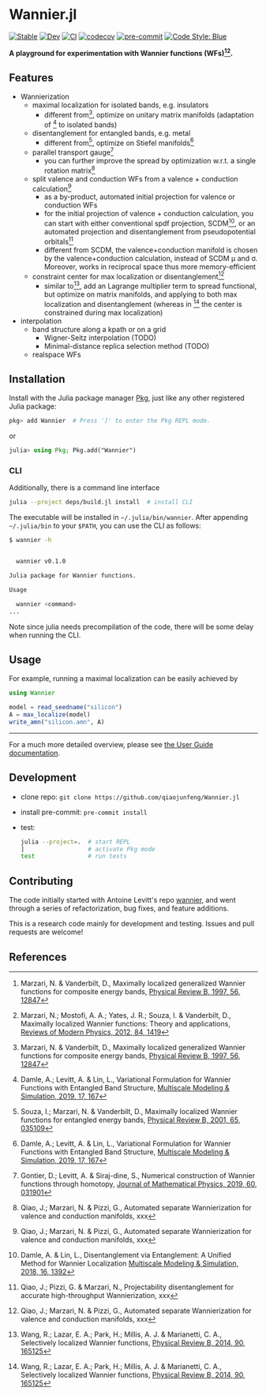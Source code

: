 # Wannier.jl

[![Stable](https://img.shields.io/badge/docs-stable-blue.svg)](https://qiaojunfeng.github.io/Wannier.jl/stable)
[![Dev](https://img.shields.io/badge/docs-dev-blue.svg)](https://qiaojunfeng.github.io/Wannier.jl/dev)
[![CI](https://github.com/qiaojunfeng/Wannier.jl/workflows/CI/badge.svg)](https://github.com/qiaojunfeng/Wannier.jl/actions?query=workflow%3ACI)
[![codecov](https://codecov.io/gh/qiaojunfeng/Wannier.jl/branch/main/graph/badge.svg?token=J2c9HRdk59)](https://codecov.io/gh/qiaojunfeng/Wannier.jl)
[![pre-commit](https://img.shields.io/badge/pre--commit-enabled-brightgreen?logo=pre-commit&logoColor=white)](https://github.com/pre-commit/pre-commit)
[![Code Style: Blue](https://img.shields.io/badge/code%20style-blue-4495d1.svg)](https://github.com/invenia/BlueStyle)

**A playground for experimentation with Wannier functions (WFs)[^MV97][^MMYSV12].**

## Features

* Wannierization
  * maximal localization for isolated bands, e.g. insulators
    * different from[^MV97], optimize on unitary matrix manifolds (adaptation of [^DLL19] to isolated bands)
  * disentanglement for entangled bands, e.g. metal
    * different from[^SMV01], optimize on Stiefel manifolds[^DLL19]
  * parallel transport gauge[^GLS19]
    * you can further improve the spread by optimization w.r.t. a single rotation matrix[^QMP21]
  * split valence and conduction WFs from a valence + conduction calculation[^QMP21]
    * as a by-product, automated initial projection for valence or conduction WFs
    * for the initial projection of valence + conduction calculation, you can start with either conventional spdf projection, SCDM[^DL18], or an automated projection and disentanglement from pseudopotential orbitals[^QPM21]
    * different from SCDM, the valence+conduction manifold is chosen by the valence+conduction calculation, instead of SCDM μ and σ. Moreover, works in reciprocal space thus more memory-efficient
  * constraint center for max localization or disentanglement[^QMP21]
    * similar to[^WLPMM14], add an Lagrange multiplier term to spread functional, but optimize on matrix manifolds, and applying to both max localization and disentanglement (whereas in [^WLPMM14] the center is constrained during max localization)
* interpolation
  * band structure along a kpath or on a grid
    * Wigner-Seitz interpolation (TODO)
    * Minimal-distance replica selection method (TODO)
  * realspace WFs

## Installation

Install with the Julia package manager [Pkg](https://pkgdocs.julialang.org/), just like any other registered Julia package:

```jl
pkg> add Wannier  # Press ']' to enter the Pkg REPL mode.
```

or

```jl
julia> using Pkg; Pkg.add("Wannier")
```

### CLI

Additionally, there is a command line interface

```bash
julia --project deps/build.jl install  # install CLI
```

The executable will be installed in ```~/.julia/bin/wannier```.
After appending `~/.julia/bin` to your `$PATH`, you can use the CLI as follows:

```bash
$ wannier -h


  wannier v0.1.0

Julia package for Wannier functions.

Usage

  wannier <command>
...
```

Note since julia needs precompilation of the code, there will be some delay when running the CLI.

## Usage

For example, running a maximal localization can be easily achieved by

```jl
using Wannier

model = read_seedname("silicon")
A = max_localize(model)
write_amn("silicon.amn", A)
```

---

For a much more detailed overview, please see [the User Guide documentation](https://qiaojunfeng.github.io/Wannier.jl/stable/user/).

## Development

* clone repo: `git clone https://github.com/qiaojunfeng/Wannier.jl`
* install pre-commit: `pre-commit install`
* test:

  ```bash
  julia --project=.  # start REPL
  ]                  # activate Pkg mode
  test               # run tests
  ```

## Contributing

The code initially started with Antoine Levitt's repo [wannier](https://github.com/antoine-levitt/wannier), and went through a series of refactorization, bug fixes, and feature additions.

This is a research code mainly for development and testing.
Issues and pull requests are welcome!

## References

[^MV97]: Marzari, N. & Vanderbilt, D., Maximally localized generalized Wannier functions for composite energy bands, [Physical Review B, 1997, 56, 12847](https://doi.org/10.1103/physrevb.56.12847)
[^MMYSV12]: Marzari, N.; Mostofi, A. A.; Yates, J. R.; Souza, I. & Vanderbilt, D., Maximally localized Wannier functions: Theory and applications, [Reviews of Modern Physics, 2012, 84, 1419](10.1103/revmodphys.84.1419)
[^SMV01]: Souza, I.; Marzari, N. & Vanderbilt, D., Maximally localized Wannier functions for entangled energy bands, [Physical Review B, 2001, 65, 035109](https://doi.org/10.1103/physrevb.65.035109)
[^DLL19]: Damle, A.; Levitt, A. & Lin, L., Variational Formulation for Wannier Functions with Entangled Band Structure, [Multiscale Modeling & Simulation, 2019, 17, 167](https://doi.org/10.1137/18m1167164)
[^GLS19]: Gontier, D.; Levitt, A. & Siraj-dine, S., Numerical construction of Wannier functions through homotopy, [Journal of Mathematical Physics, 2019, 60, 031901](https://doi.org/10.1063/1.5085753)
[^QPM21]: Qiao, J.; Pizzi, G. & Marzari, N., Projectability disentanglement for accurate high-throughput Wannierization, xxx
[^QMP21]: Qiao, J.; Marzari, N. & Pizzi, G., Automated separate Wannierization for valence and conduction manifolds, xxx
[^DL18]: Damle, A. & Lin, L., Disentanglement via Entanglement: A Unified Method for Wannier Localization
[Multiscale Modeling & Simulation, 2018, 16, 1392](https://doi.org/10.1137/17m1129696)
[^WLPMM14]: Wang, R.; Lazar, E. A.; Park, H.; Millis, A. J. & Marianetti, C. A., Selectively localized Wannier functions, [Physical Review B, 2014, 90, 165125](https://doi.org/10.1103/physrevb.90.165125)
